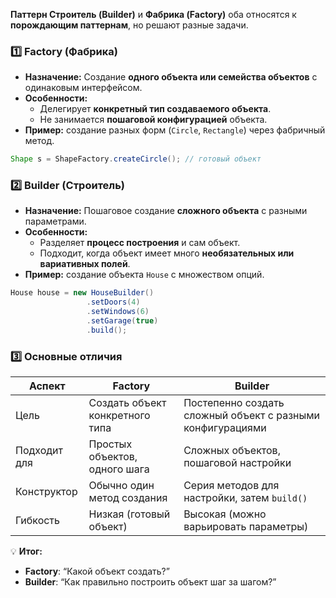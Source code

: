 **Паттерн Строитель (Builder)** и **Фабрика (Factory)** оба относятся к **порождающим паттернам**, но решают разные задачи.
### 1️⃣ Factory (Фабрика)
- **Назначение:** Создание **одного объекта или семейства объектов** с одинаковым интерфейсом.
- **Особенности:**
    - Делегирует **конкретный тип создаваемого объекта**.
    - Не занимается **пошаговой конфигурацией** объекта.
- **Пример:** создание разных форм (`Circle`, `Rectangle`) через фабричный метод.
```java
Shape s = ShapeFactory.createCircle(); // готовый объект
```
### 2️⃣ Builder (Строитель)
- **Назначение:** Пошаговое создание **сложного объекта** с разными параметрами.
- **Особенности:**
    - Разделяет **процесс построения** и сам объект.
    - Подходит, когда объект имеет много **необязательных или вариативных полей**.
- **Пример:** создание объекта `House` с множеством опций.
```java
House house = new HouseBuilder()
                 .setDoors(4)
                 .setWindows(6)
                 .setGarage(true)
                 .build();
```
### 3️⃣ Основные отличия

|Аспект|Factory|Builder|
|---|---|---|
|Цель|Создать объект конкретного типа|Постепенно создать сложный объект с разными конфигурациями|
|Подходит для|Простых объектов, одного шага|Сложных объектов, пошаговой настройки|
|Конструктор|Обычно один метод создания|Серия методов для настройки, затем `build()`|
|Гибкость|Низкая (готовый объект)|Высокая (можно варьировать параметры)|
💡 **Итог:**
- **Factory**: “Какой объект создать?”
- **Builder**: “Как правильно построить объект шаг за шагом?”